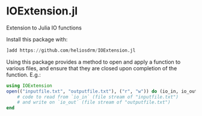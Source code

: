 # IOExtension.jl
Extension to Julia IO functions

Install this package with:

```julia
]add https://github.com/heliosdrm/IOExtension.jl
```

Using this package provides a method to open and apply a function to various files, and ensure that they are closed upon completion of the function. E.g.:

```julia
using IOExtension
open(("inputfile.txt", "outputfile.txt"), ("r", "w")) do (io_in, io_out)
    # code to read from `io_in` (file stream of "inputfile.txt")
    # and write on `io_out` (file stream of "outputfile.txt")
end
```
